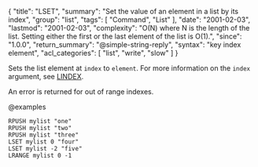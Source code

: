 {
  "title": "LSET",
  "summary": "Set the value of an element in a list by its index",
  "group": "list",
  "tags": [
    "Command",
    "List"
  ],
  "date": "2001-02-03",
  "lastmod": "2001-02-03",
  "complexity": "O(N) where N is the length of the list. Setting either the first or the last element of the list is O(1).",
  "since": "1.0.0",
  "return_summary": "@simple-string-reply",
  "syntax": "key index element",
  "acl_categories": [
    "list",
    "write",
    "slow"
  ]
}

Sets the list element at `index` to `element`.
For more information on the `index` argument, see [LINDEX](/commands/lindex).

An error is returned for out of range indexes.

@examples

```cli
RPUSH mylist "one"
RPUSH mylist "two"
RPUSH mylist "three"
LSET mylist 0 "four"
LSET mylist -2 "five"
LRANGE mylist 0 -1
```

